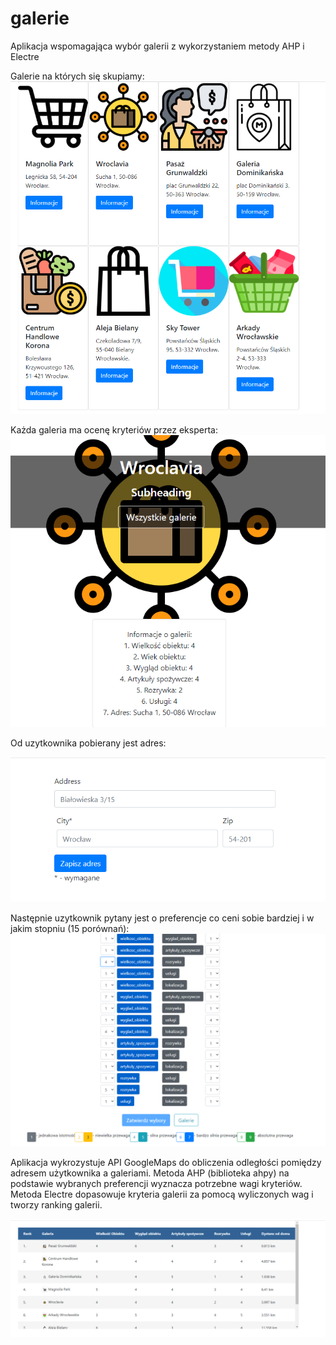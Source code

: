 # galerie
Aplikacja wspomagająca wybór galerii z wykorzystaniem metody AHP i Electre

Galerie na których się skupiamy:
![](jpg/galerie.png)

Każda galeria ma ocenę kryteriów przez eksperta:
![](jpg/strona_galerii.png)

Od uzytkownika pobierany jest adres:



![](jpg/adres.png)

Następnie uzytkownik pytany jest o preferencje co ceni sobie bardziej i w jakim stopniu (15 porównań):
![](jpg/ankieta.png)

Aplikacja wykrozystuje API GoogleMaps do obliczenia odległości pomiędzy adresem użytkownika a galeriami.
Metoda AHP (biblioteka ahpy) na podstawie wybranych preferencji wyznacza potrzebne wagi kryteriów.
Metoda Electre dopasowuje kryteria galerii za pomocą wyliczonych wag i tworzy ranking galerii.

![](jpg/ranking.png)
